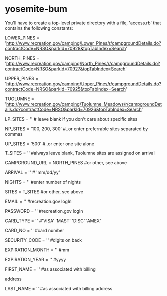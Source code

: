 yosemite-bum
============

You'll have to create a top-level private directory with a file, 'access.rb' that contains the following constants:

LOWER_PINES = 'http://www.recreation.gov/camping/Lower_Pines/r/campgroundDetails.do?contractCode=NRSO&parkId=70928&topTabIndex=Search'

NORTH_PINES = 'http://www.recreation.gov/camping/North_Pines/r/campgroundDetails.do?contractCode=NRSO&parkId=70927&topTabIndex=Search'

UPPER_PINES = 'http://www.recreation.gov/camping/Upper_Pines/r/campgroundDetails.do?contractCode=NRSO&parkId=70925&topTabIndex=Search'

TUOLUMNE = 'http://www.recreation.gov/camping/Tuolumne_Meadows/r/campgroundDetails.do?contractCode=NRSO&parkId=70926&topTabIndex=Search'

LP_SITES = '' # leave blank if you don't care about specific sites

NP_SITES = '100, 200, 300' #..or enter preferrable sites separated by commas

UP_SITES = '500' #..or enter one site alone 

T_SITES = '' #always leave blank, Tuolumne sites are assigned on arrival

CAMPGROUND_URL = NORTH_PINES #or other, see above

ARRIVAL = '' # 'mm/dd/yy'

NIGHTS = '' #enter number of nights

SITES = T_SITES #or other, see above

EMAIL = '' #recreation.gov logIn

PASSWORD = '' #recreation.gov logIn

CARD_TYPE = '' #'VISA' 'MAST' 'DISC' 'AMEX'

CARD_NO =  '' #card number

SECURITY_CODE = ''  #digits on back

EXPIRATION_MONTH = '' #mm

EXPIRATION_YEAR = '' #yyyy

FIRST_NAME = '' #as associated with billing 

address

LAST_NAME = '' #as associated with billing address